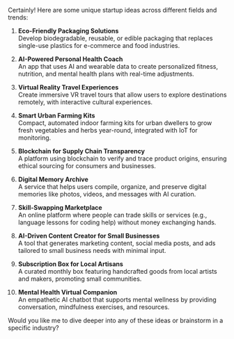 <div><p class="MuiTypography-root MuiTypography-bodyMedium MuiTypography-paragraph css-14g3j2x">Certainly! Here are some unique startup ideas across different fields and trends:</p><ol start="1"><li><p class="MuiTypography-root MuiTypography-bodyMedium MuiTypography-paragraph css-14g3j2x"><strong>Eco-Friendly Packaging Solutions</strong><br>Develop biodegradable, reusable, or edible packaging that replaces single-use plastics for e-commerce and food industries.</p></li><li><p class="MuiTypography-root MuiTypography-bodyMedium MuiTypography-paragraph css-14g3j2x"><strong>AI-Powered Personal Health Coach</strong><br>An app that uses AI and wearable data to create personalized fitness, nutrition, and mental health plans with real-time adjustments.</p></li><li><p class="MuiTypography-root MuiTypography-bodyMedium MuiTypography-paragraph css-14g3j2x"><strong>Virtual Reality Travel Experiences</strong><br>Create immersive VR travel tours that allow users to explore destinations remotely, with interactive cultural experiences.</p></li><li><p class="MuiTypography-root MuiTypography-bodyMedium MuiTypography-paragraph css-14g3j2x"><strong>Smart Urban Farming Kits</strong><br>Compact, automated indoor farming kits for urban dwellers to grow fresh vegetables and herbs year-round, integrated with IoT for monitoring.</p></li><li><p class="MuiTypography-root MuiTypography-bodyMedium MuiTypography-paragraph css-14g3j2x"><strong>Blockchain for Supply Chain Transparency</strong><br>A platform using blockchain to verify and trace product origins, ensuring ethical sourcing for consumers and businesses.</p></li><li><p class="MuiTypography-root MuiTypography-bodyMedium MuiTypography-paragraph css-14g3j2x"><strong>Digital Memory Archive</strong><br>A service that helps users compile, organize, and preserve digital memories like photos, videos, and messages with AI curation.</p></li><li><p class="MuiTypography-root MuiTypography-bodyMedium MuiTypography-paragraph css-14g3j2x"><strong>Skill-Swapping Marketplace</strong><br>An online platform where people can trade skills or services (e.g., language lessons for coding help) without money exchanging hands.</p></li><li><p class="MuiTypography-root MuiTypography-bodyMedium MuiTypography-paragraph css-14g3j2x"><strong>AI-Driven Content Creator for Small Businesses</strong><br>A tool that generates marketing content, social media posts, and ads tailored to small business needs with minimal input.</p></li><li><p class="MuiTypography-root MuiTypography-bodyMedium MuiTypography-paragraph css-14g3j2x"><strong>Subscription Box for Local Artisans</strong><br>A curated monthly box featuring handcrafted goods from local artists and makers, promoting small communities.</p></li><li><p class="MuiTypography-root MuiTypography-bodyMedium MuiTypography-paragraph css-14g3j2x"><strong>Mental Health Virtual Companion</strong><br>An empathetic AI chatbot that supports mental wellness by providing conversation, mindfulness exercises, and resources.</p></li></ol><p class="MuiTypography-root MuiTypography-bodyMedium MuiTypography-paragraph css-14g3j2x">Would you like me to dive deeper into any of these ideas or brainstorm in a specific industry?</p></div>
